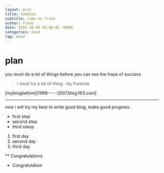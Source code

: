 ```yaml
---
layout: post
title: tobeno1
subtitle: come on frank
author: frank
date: 2016-10-08 09:06:02 +0800
categories: mood
tag: mood
---
```

# plan
you must do a lot of things before you can see the hope of success

> i must try a lot of thing. -by frankxie

[myblogbefore][1999-----2007.blog.163.com]

***
now i will try my best to write good blog, make good progress.

- first step
- second step
- third steop

1. first day
2. second day
3. third day

** Congratulations
* Congratulation


